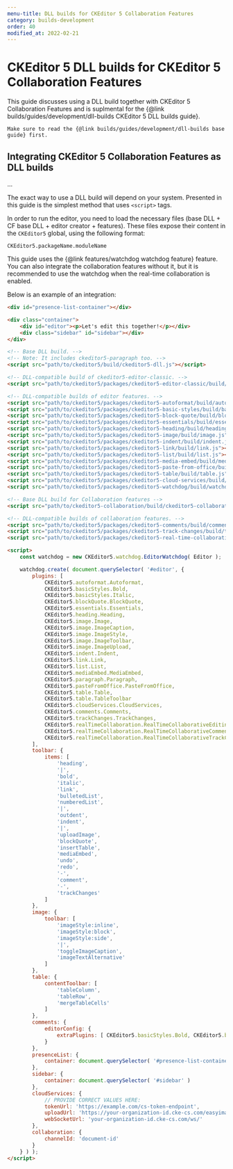 ```yaml
---
menu-title: DLL builds for CKEditor 5 Collaboration Features
category: builds-development
order: 40
modified_at: 2022-02-21
---
```


# CKEditor 5 DLL builds for CKEditor 5 Collaboration Features

<info-box>
    This guide discusses using a DLL build together with CKEditor 5 Collaboration Features and is suplmental for the {@link builds/guides/development/dll-builds CKEditor 5 DLL builds guide}.

    Make sure to read the {@link builds/guides/development/dll-builds base guide} first.
</info-box>

## Integrating CKEditor 5 Collaboration Features as DLL builds

...

The exact way to use a DLL build will depend on your system. Presented in this guide is the simplest method that uses `<script>` tags.

In order to run the editor, you need to load the necessary files (base DLL + CF base DLL + editor creator + features). These files expose their content in the `CKEditor5` global, using the following format:

```
CKEditor5.packageName.moduleName
```

<info-box>
	This guide uses the {@link features/watchdog watchdog feature} feature. You can also integrate the collaboration features without it, but it is recommended to use the watchdog when the real-time collaboration is enabled.
</info-box>

Below is an example of an integration:

```html
<div id="presence-list-container"></div>

<div class="container">
    <div id="editor"><p>Let's edit this together!</p></div>
    <div class="sidebar" id="sidebar"></div>
</div>

<!-- Base DLL build. -->
<!-- Note: It includes ckeditor5-paragraph too. -->
<script src="path/to/ckeditor5/build/ckeditor5-dll.js"></script>

<!-- DLL-compatible build of ckeditor5-editor-classic. -->
<script src="path/to/ckeditor5/packages/ckeditor5-editor-classic/build/editor-classic.js"></script>

<!-- DLL-compatible builds of editor features. -->
<script src="path/to/ckeditor5/packages/ckeditor5-autoformat/build/autoformat.js"></script>
<script src="path/to/ckeditor5/packages/ckeditor5-basic-styles/build/basic-styles.js"></script>
<script src="path/to/ckeditor5/packages/ckeditor5-block-quote/build/block-quote.js"></script>
<script src="path/to/ckeditor5/packages/ckeditor5-essentials/build/essentials.js"></script>
<script src="path/to/ckeditor5/packages/ckeditor5-heading/build/heading.js"></script>
<script src="path/to/ckeditor5/packages/ckeditor5-image/build/image.js"></script>
<script src="path/to/ckeditor5/packages/ckeditor5-indent/build/indent.js"></script>
<script src="path/to/ckeditor5/packages/ckeditor5-link/build/link.js"></script>
<script src="path/to/ckeditor5/packages/ckeditor5-list/build/list.js"></script>
<script src="path/to/ckeditor5/packages/ckeditor5-media-embed/build/media-embed.js"></script>
<script src="path/to/ckeditor5/packages/ckeditor5-paste-from-office/build/paste-from-office.js"></script>
<script src="path/to/ckeditor5/packages/ckeditor5-table/build/table.js"></script>
<script src="path/to/ckeditor5/packages/ckeditor5-cloud-services/build/cloud-services.js"></script>
<script src="path/to/ckeditor5/packages/ckeditor5-watchdog/build/watchdog.js"></script>

<!-- Base DLL build for Collaboration features -->
<script src="path/to/ckeditor5-collaboration/build/ckeditor5-collaboration-dll.js"></script>

<!-- DLL-compatible builds of collaboration features. -->
<script src="path/to/ckeditor5/packages/ckeditor5-comments/build/comments.js"></script>
<script src="path/to/ckeditor5/packages/ckeditor5-track-changes/build/track-changes.js"></script>
<script src="path/to/ckeditor5/packages/ckeditor5-real-time-collaboration/build/real-time-collaboration.js"></script>

<script>
	const watchdog = new CKEditor5.watchdog.EditorWatchdog( Editor );

	watchdog.create( document.querySelector( '#editor', {
		plugins: [
			CKEditor5.autoformat.Autoformat,
			CKEditor5.basicStyles.Bold,
			CKEditor5.basicStyles.Italic,
			CKEditor5.blockQuote.BlockQuote,
			CKEditor5.essentials.Essentials,
			CKEditor5.heading.Heading,
			CKEditor5.image.Image,
			CKEditor5.image.ImageCaption,
			CKEditor5.image.ImageStyle,
			CKEditor5.image.ImageToolbar,
			CKEditor5.image.ImageUpload,
			CKEditor5.indent.Indent,
			CKEditor5.link.Link,
			CKEditor5.list.List,
			CKEditor5.mediaEmbed.MediaEmbed,
			CKEditor5.paragraph.Paragraph,
			CKEditor5.pasteFromOffice.PasteFromOffice,
			CKEditor5.table.Table,
			CKEditor5.table.TableToolbar
			CKEditor5.cloudServices.CloudServices,
			CKEditor5.comments.Comments,
			CKEditor5.trackChanges.TrackChanges,
			CKEditor5.realTimeCollaboration.RealTimeCollaborativeEditing,
			CKEditor5.realTimeCollaboration.RealTimeCollaborativeComments,
			CKEditor5.realTimeCollaboration.RealTimeCollaborativeTrackChanges,
		],
		toolbar: {
			items: [
				'heading',
				'|',
				'bold',
				'italic',
				'link',
				'bulletedList',
				'numberedList',
				'|',
				'outdent',
				'indent',
				'|',
				'uploadImage',
				'blockQuote',
				'insertTable',
				'mediaEmbed',
				'undo',
				'redo',
				'-',
				'comment',
				'-',
				'trackChanges'
			]
		},
		image: {
			toolbar: [
				'imageStyle:inline',
				'imageStyle:block',
				'imageStyle:side',
				'|',
				'toggleImageCaption',
				'imageTextAlternative'
			]
		},
		table: {
			contentToolbar: [
				'tableColumn',
				'tableRow',
				'mergeTableCells'
			]
		},
		comments: {
			editorConfig: {
				extraPlugins: [ CKEditor5.basicStyles.Bold, CKEditor5.basicStyles.Italic, CKEditor5.list.List, CKEditor5.autoformat.Autoformat ]
			}
		},
		presenceList: {
			container: document.querySelector( '#presence-list-container' )
		},
		sidebar: {
			container: document.querySelector( '#sidebar' )
		},
		cloudServices: {
			// PROVIDE CORRECT VALUES HERE:
			tokenUrl: 'https://example.com/cs-token-endpoint',
			uploadUrl: 'https://your-organization-id.cke-cs.com/easyimage/upload/',
			webSocketUrl: 'your-organization-id.cke-cs.com/ws/'
		},
		collaboration: {
			channelId: 'document-id'
		}
	} ) );
</script>
```

